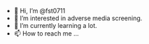 - 👋 Hi, I’m @fst0711
- 👀 I’m interested in adverse media screening.
- 🌱 I’m currently learning a lot.
- 📫 How to reach me ...

<!---
fst0711/fst0711 is a ✨ special ✨ repository because its `README.md` (this file) appears on your GitHub profile.
You can click the Preview link to take a look at your changes.
--->
